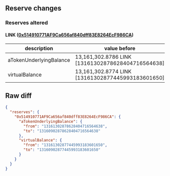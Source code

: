 ## Reserve changes

### Reserves altered

#### LINK ([0x514910771AF9Ca656af840dff83E8264EcF986CA](https://etherscan.io/address/0x514910771AF9Ca656af840dff83E8264EcF986CA))

| description | value before | value after |
| --- | --- | --- |
| aTokenUnderlyingBalance | 13,161,302.8786 LINK [13161302878628404716564638] | 13,160,902.8786 LINK [13160902878628404716564638] |
| virtualBalance | 13,161,302.8774 LINK [13161302877445993183601650] | 13,160,902.8774 LINK [13160902877445993183601650] |


## Raw diff

```json
{
  "reserves": {
    "0x514910771AF9Ca656af840dff83E8264EcF986CA": {
      "aTokenUnderlyingBalance": {
        "from": "13161302878628404716564638",
        "to": "13160902878628404716564638"
      },
      "virtualBalance": {
        "from": "13161302877445993183601650",
        "to": "13160902877445993183601650"
      }
    }
  }
}
```